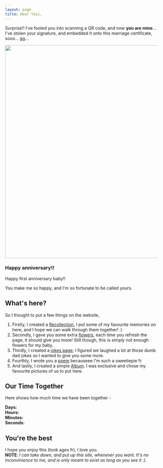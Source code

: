 ```yaml
---
layout: page
title: Dear Yasi,
---
```


Surprise!! I've fooled you into scanning a QR code, and now <strong>you are mine</strong>... I've stolen your signature, and embedded it onto this marriage certificate, sooo... gg...

<img src="{{ site.baseurl }}/img/marriage" style="width: 700px; height: auto;">

### Happy anniversary!!

Happy first anniversary baby!! 

You make me so happy, and I'm so fortunate to be called yours. 

## What's here?
So I thought to put a few things on the website,

1. Firstly, I created a <a href="https://ryancranie.com/yasi/">Recollection</a>, I put some of my favourite memories on here, and I hope we can walk through them together! :)
2. Secondly, I gave you some extra <a href="https://ryancranie.com/yasi/flowers">flowers</a>, each time you refresh the page, it should give you more! Still though, this is simply not enough flowers for my baby.
3. Thirdly, I created a <a href="https://ryancranie.com/yasi/jokes">jokes page</a>; I figured we laughed a lot at those dumb dad jokes so I wanted to give you some more.
4. Fourthly, I wrote you a <a href="https://ryancranie.com/yasi/poem">poem</a> becauseee I'm such a sweetiepie fr.
4. And lastly, I created a simple <a href="https://ryancranie.com/yasi/album">Album</a>. I was exclusive and chose my favourite pictures of us to put here.

## Our Time Together
Here shows how much time we have been together -

<p id="together-time">
  <strong>Days:</strong> <span id="days"></span><br>
  <strong>Hours:</strong> <span id="hours"></span><br>
  <strong>Minutes:</strong> <span id="minutes"></span><br>
  <strong>Seconds:</strong> <span id="seconds"></span>
</p>

<script>
  // Set the date you started dating (year, month-1, day)
  const startDate = new Date(2023, 9, 20); // Example: November 10, 2022

  function updateCountdown() {
    const now = new Date();
    const diff = now - startDate;
    
    const seconds = Math.floor(diff / 1000);
    const minutes = Math.floor(seconds / 60);
    const hours = Math.floor(minutes / 60);
    const days = Math.floor(hours / 24);

    // Update HTML elements with the calculated time
    document.getElementById('days').textContent = days;
    document.getElementById('hours').textContent = hours;
    document.getElementById('minutes').textContent = minutes;
    document.getElementById('seconds').textContent = seconds;
  }

  // Update the countdown every second
  setInterval(updateCountdown, 1000);
</script>

## You're the best

I hope you enjoy this (took ages fr), I love you.
<br>
<strong>NOTE</strong>: <em>I can take down, and put up this site, whenever you want. It's no inconvinience to me, and is only meant to exist as long as you see it :).<em>